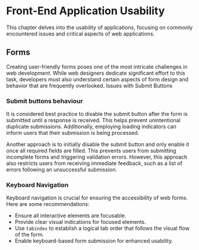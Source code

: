 # Front-End Application Usability

This chapter delves into the usability of applications, focusing on commonly encountered issues and critical aspects of web applications.

## Forms

Creating user-friendly forms poses one of the most intricate challenges in web development. While web designers dedicate significant effort to this task, developers must also understand certain aspects of form design and behavior that are frequently overlooked.
Issues with Submit Buttons

### Submit buttons behaviour

It is considered best practice to disable the submit button after the form is submitted until a response is received. This helps prevent unintentional duplicate submissions. Additionally, employing loading indicators can inform users that their submission is being processed.

Another approach is to initially disable the submit button and only enable it once all required fields are filled. This prevents users from submitting incomplete forms and triggering validation errors. However, this approach also restricts users from receiving immediate feedback, such as a list of errors following an unsuccessful submission. 

### Keyboard Navigation

Keyboard navigation is crucial for ensuring the accessibility of web forms. Here are some recommendations:

- Ensure all interactive elements are focusable.
- Provide clear visual indications for focused elements.
- Use `tabindex` to establish a logical tab order that follows the visual flow of the form.
- Enable keyboard-based form submission for enhanced usability.


